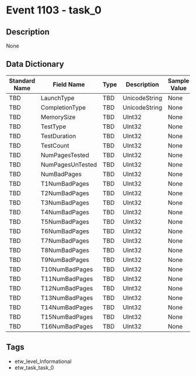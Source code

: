 # Event 1103 - task_0

## Description
None

## Data Dictionary
|Standard Name|Field Name|Type|Description|Sample Value|
|---|---|---|---|---|
|TBD|LaunchType|TBD|UnicodeString|None|None|
|TBD|CompletionType|TBD|UnicodeString|None|None|
|TBD|MemorySize|TBD|UInt32|None|None|
|TBD|TestType|TBD|UInt32|None|None|
|TBD|TestDuration|TBD|UInt32|None|None|
|TBD|TestCount|TBD|UInt32|None|None|
|TBD|NumPagesTested|TBD|UInt32|None|None|
|TBD|NumPagesUnTested|TBD|UInt32|None|None|
|TBD|NumBadPages|TBD|UInt32|None|None|
|TBD|T1NumBadPages|TBD|UInt32|None|None|
|TBD|T2NumBadPages|TBD|UInt32|None|None|
|TBD|T3NumBadPages|TBD|UInt32|None|None|
|TBD|T4NumBadPages|TBD|UInt32|None|None|
|TBD|T5NumBadPages|TBD|UInt32|None|None|
|TBD|T6NumBadPages|TBD|UInt32|None|None|
|TBD|T7NumBadPages|TBD|UInt32|None|None|
|TBD|T8NumBadPages|TBD|UInt32|None|None|
|TBD|T9NumBadPages|TBD|UInt32|None|None|
|TBD|T10NumBadPages|TBD|UInt32|None|None|
|TBD|T11NumBadPages|TBD|UInt32|None|None|
|TBD|T12NumBadPages|TBD|UInt32|None|None|
|TBD|T13NumBadPages|TBD|UInt32|None|None|
|TBD|T14NumBadPages|TBD|UInt32|None|None|
|TBD|T15NumBadPages|TBD|UInt32|None|None|
|TBD|T16NumBadPages|TBD|UInt32|None|None|

## Tags
* etw_level_Informational
* etw_task_task_0